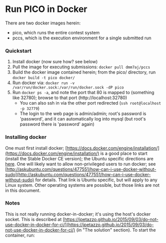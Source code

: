 Run PICO in Docker
==================

There are two docker images herein:

- pico, which runs the entire contest system
- pccs, which is the execution environment for a single submitted run


### Quickstart

1. Install docker (now sure how? see below)
2. Pull the image for executing submissions: `docker pull dmm7aj/pccs`
3. Build the docker image contained herein; from the pico/ directory, run `docker build -t pico docker/`
4. Run docker via: `docker run -v /var/run/docker.sock:/var/run/docker.sock -dP pico`
5. Run `docker ps -a`, and note the port that 80 is mapped to (something like 32780); browse to that port (http://localhost:32780)
    - You can also ssh in via the other port redirected (`ssh root@localhost -p 32779`)
	- The login to the web page is admin/admin; root's password is 'password', and it can automatically log into mysql (but root's password there is 'password' again)

### Installing docker

One must first install docker;
[https://docs.docker.com/engine/installation/](https://docs.docker.com/engine/installation/)
is a good place to start (install the Stable Docker CE version); the
Ubuntu specific directions are
[here](https://docs.docker.com/engine/installation/linux/ubuntu/#install-using-the-repository).
One will likely want to allow non-privileged users to run docker; see
[http://askubuntu.com/questions/477551/how-can-i-use-docker-without-sudo](http://askubuntu.com/questions/477551/how-can-i-use-docker-without-sudo)
for details.  That link is Ubuntu specific, but will apply to any
Linux system.  Other operating systems are possible, but those links
are not in this document.

### Notes

This is not really running docker-in-docker; it's using the host's docker socket.  This is described at [https://jpetazzo.github.io/2015/09/03/do-not-use-docker-in-docker-for-ci/](https://jpetazzo.github.io/2015/09/03/do-not-use-docker-in-docker-for-ci/) (in "The solution" section).  To start the container, run:
